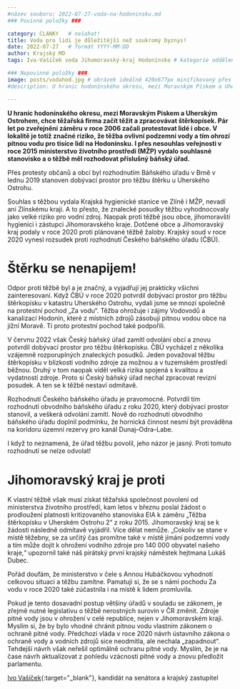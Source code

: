 ```yaml
---
#název souboru: 2022-07-27-voda-na-hodoninsku.md
### Povinné položky ###

category: CLANKY   # nešahat!
title: Voda pro lidi je důležitější než soukromý byznys!
date: 2022-07-27   # formát YYYY-MM-DD
author: Krajský MO
tags: Iva-Vašíček voda Jihomoravský-kraj Hodonínsko # kategorie odděleny mezerami, např. volby zemědělství životní-prostředí piráti (viz https://jihomoravsky.pirati.cz/tags/)

### Nepovinné položky ###
image: posts/vodahod.jpg # obrázek ideálně 420x677px minifikovaný přes https://tinypng.com/
#description: U hranic hodonínského okresu, mezi Moravským Pískem a Uherským Ostrohem, chce těžařská firma začít těžit a zpracovávat štěrkopísek. Pár let po zveřejnění záměru v roce 2006 začali protestovat lidé i obce. V lokalitě je totiž značné riziko, že těžba ovlivní podzemní vody a tím ohrozí pitnou vodu pro tisíce lidí na Hodonínsku. I přes nesouhlas veřejnosti v roce 2015 ministerstvo životního prostředí (MŽP) vydalo souhlasné stanovisko a o těžbě měl rozhodovat příslušný báňský úřad.

---
```

**U hranic hodonínského okresu, mezi Moravským Pískem a Uherským Ostrohem, chce těžařská firma začít těžit a zpracovávat štěrkopísek. Pár let po zveřejnění záměru v roce 2006 začali protestovat lidé i obce. V lokalitě je totiž značné riziko, že těžba ovlivní podzemní vody a tím ohrozí pitnou vodu pro tisíce lidí na Hodonínsku. I přes nesouhlas veřejnosti v roce 2015 ministerstvo životního prostředí (MŽP) vydalo souhlasné stanovisko a o těžbě měl rozhodovat příslušný báňský úřad.**

Přes protesty občanů a obcí byl rozhodnutím Báňského úřadu v Brně v lednu 2019 stanoven dobývací prostor pro těžbu štěrku u Uherského Ostrohu.

Souhlas s těžbou vydala Krajská hygienické stanice ve Zlíně i MŽP, nevadí ani Zlínskému kraji. A to přesto, že znalecké posudky těžbu vyhodnocovaly jako velké riziko pro vodní zdroj. Naopak proti těžbě jsou obce, jihomoravští hygienici i zástupci Jihomoravského kraje. Dotčené obce a Jihomoravský kraj podaly v roce 2020 proti plánované těžbě žaloby. Krajský soud v roce 2020 vynesl rozsudek proti rozhodnutí Českého báňského úřadu (ČBÚ).

# Štěrku se nenapijem!

Odpor proti těžbě byl a je značný, a vyjadřují jej prakticky všichni zainteresovaní. Když ČBÚ v roce 2020 potvrdil dobývací prostor pro těžbu štěrkopísku v katastru Uherského Ostrohu, vydali jsme se mnozí společně na protestní pochod „Za vodu“. Těžba ohrožuje i zájmy Vodovodů a kanalizací Hodonín, které z místních zdrojů zásobují pitnou vodou obce na jižní Moravě. Ti proto protestní pochod také podpořili.

V červnu 2022 však Český báňský úřad zamítl odvolání obcí a znovu potvrdil dobývací prostor pro těžbu štěrkopísku. ČBÚ vycházel z několika vzájemně rozporuplných znaleckých posudků. Jeden považoval těžbu štěrkopísku v blízkosti vodního zdroje za možnou a v tuzemském prostředí běžnou. Druhý v tom naopak viděl velká rizika spojená s kvalitou a vydatností zdroje. Proto si Český báňský úřad nechal zpracovat revizní posudek. A ten se k těžbě nestaví odmítavě.

Rozhodnutí Českého báňského úřadu je pravomocné. Potvrdil tím rozhodnutí obvodního báňského úřadu z roku 2020, který dobývací prostor stanovil, a veškerá odvolání zamítl. Nově do rozhodnutí obvodního báňského úřadu doplnil podmínku, že hornická činnost nesmí být prováděna na koridoru územní rezervy pro kanál Dunaj–Odra–Labe.

I když to neznamená, že úřad těžbu povolil, jeho názor je jasný. Proti tomuto rozhodnutí se nelze odvolat!

# Jihomoravský kraj je proti

K vlastní těžbě však musí získat těžařská společnost povolení od ministerstva životního prostředí, kam letos v březnu poslal žádost o prodloužení platnosti kritizovaného stanoviska EIA k záměru „Těžba štěrkopísku v Uherském Ostrohu 2“ z roku 2015. Jihomoravský kraj se k žádosti následně odmítavě vyjádřil. Více dělat nemůže. „Cokoliv se stane v místě těžebny, se za určitý čas promítne také v místě jímání podzemní vody a tím může dojít k ohrožení vodního zdroje pro 140 000 obyvatel našeho kraje,“ upozornil také náš pirátský první krajský náměstek hejtmana Lukáš Dubec.

Pořád doufám, že ministerstvo v čele s Annou Hubáčkovou vyhodnotí celkovou situaci a těžbu zamítne. Pamatuji si, že se s námi pochodu Za vodu v roce 2020 také zúčastnila i na místě k lidem promluvila.

Pokud je tento dosavadní postup většiny úřadů v souladu se zákonem, je zřejmě nutné legislativu o těžbě nerostných surovin v ČR změnit. Zdroje pitné vody jsou v ohrožení v celé republice, nejen v Jihomoravském kraji. Myslím si, že by bylo vhodné chránit pitnou vodu vlastním zákonem o ochraně pitné vody. Předchozí vláda v roce 2020 návrh ústavního zákona o ochraně vody a vodních zdrojů sice neodmítla, ale nechala „zapadnout“. Tehdejší návrh však neřešil optimálně ochranu pitné vody. Myslím, že je na čase návrh aktualizovat z pohledu vzácnosti pitné vody a znovu předložit parlamentu.

[Ivo Vašíček](https://www.pirati.cz/lide/ivo-vasicek/){:target="_blank"}, kandidát na senátora a krajský zastupitel

